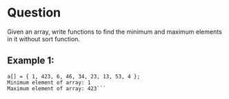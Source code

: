# Question

Given an array, write functions to find the minimum and maximum elements in it without sort function. 
## Example 1:
```
a[] = { 1, 423, 6, 46, 34, 23, 13, 53, 4 };
Minimum element of array: 1
Maximum element of array: 423```